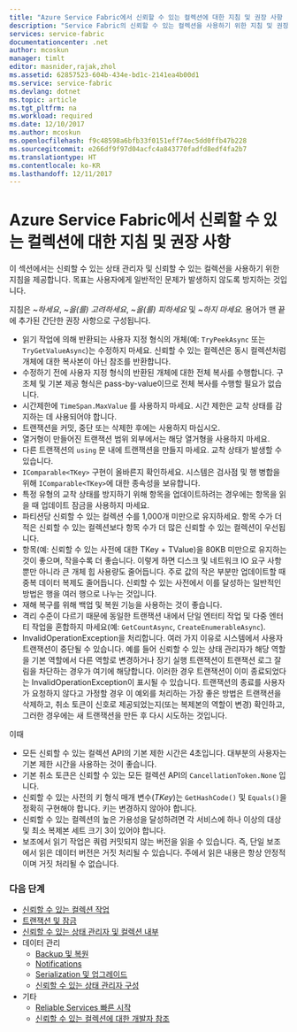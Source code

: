 ```yaml
---
title: "Azure Service Fabric에서 신뢰할 수 있는 컬렉션에 대한 지침 및 권장 사항 | Microsoft Docs"
description: "Service Fabric의 신뢰할 수 있는 컬렉션을 사용하기 위한 지침 및 권장 사항"
services: service-fabric
documentationcenter: .net
author: mcoskun
manager: timlt
editor: masnider,rajak,zhol
ms.assetid: 62857523-604b-434e-bd1c-2141ea4b00d1
ms.service: service-fabric
ms.devlang: dotnet
ms.topic: article
ms.tgt_pltfrm: na
ms.workload: required
ms.date: 12/10/2017
ms.author: mcoskun
ms.openlocfilehash: f9c48598a6bfb33f0151eff74ec5dd0ffb47b228
ms.sourcegitcommit: e266df9f97d04acfc4a843770fadfd8edf4fa2b7
ms.translationtype: HT
ms.contentlocale: ko-KR
ms.lasthandoff: 12/11/2017
---
```

# <a name="guidelines-and-recommendations-for-reliable-collections-in-azure-service-fabric"></a>Azure Service Fabric에서 신뢰할 수 있는 컬렉션에 대한 지침 및 권장 사항
이 섹션에서는 신뢰할 수 있는 상태 관리자 및 신뢰할 수 있는 컬렉션을 사용하기 위한 지침을 제공합니다. 목표는 사용자에게 일반적인 문제가 발생하지 않도록 방지하는 것입니다.

지침은 *~하세요*, *~을(를) 고려하세요*, *~을(를) 피하세요* 및 *~하지 마세요.* 용어가 맨 끝에 추가된 간단한 권장 사항으로 구성됩니다.

* 읽기 작업에 의해 반환되는 사용자 지정 형식의 개체(예: `TryPeekAsync` 또는 `TryGetValueAsync`)는 수정하지 마세요. 신뢰할 수 있는 컬렉션은 동시 컬렉션처럼 개체에 대한 복사본이 아닌 참조를 반환합니다.
* 수정하기 전에 사용자 지정 형식의 반환된 개체에 대한 전체 복사를 수행합니다. 구조체 및 기본 제공 형식은 pass-by-value이므로 전체 복사를 수행할 필요가 없습니다.
* 시간제한에 `TimeSpan.MaxValue` 를 사용하지 마세요. 시간 제한은 교착 상태를 감지하는 데 사용되어야 합니다.
* 트랜잭션을 커밋, 중단 또는 삭제한 후에는 사용하지 마십시오.
* 열거형이 만들어진 트랜잭션 범위 외부에서는 해당 열거형을 사용하지 마세요.
* 다른 트랜잭션의 `using` 문 내에 트랜잭션을 만들지 마세요. 교착 상태가 발생할 수 있습니다.
* `IComparable<TKey>` 구현이 올바른지 확인하세요. 시스템은 검사점 및 행 병합을 위해 `IComparable<TKey>`에 대한 종속성을 보유합니다.
* 특정 유형의 교착 상태를 방지하기 위해 항목을 업데이트하려는 경우에는 항목을 읽을 때 업데이트 잠금을 사용하지 마세요.
* 파티션당 신뢰할 수 있는 컬렉션 수를 1,000개 미만으로 유지하세요. 항목 수가 더 적은 신뢰할 수 있는 컬렉션보다 항목 수가 더 많은 신뢰할 수 있는 컬렉션이 우선됩니다.
* 항목(예: 신뢰할 수 있는 사전에 대한 TKey + TValue)을 80KB 미만으로 유지하는 것이 좋으며, 작을수록 더 좋습니다. 이렇게 하면 디스크 및 네트워크 IO 요구 사항뿐만 아니라 큰 개체 힙 사용량도 줄어듭니다. 주로 값의 작은 부분만 업데이트할 때 중복 데이터 복제도 줄어듭니다. 신뢰할 수 있는 사전에서 이를 달성하는 일반적인 방법은 행을 여러 행으로 나누는 것입니다.
* 재해 복구를 위해 백업 및 복원 기능을 사용하는 것이 좋습니다.
* 격리 수준이 다르기 때문에 동일한 트랜잭션 내에서 단일 엔터티 작업 및 다중 엔터티 작업을 혼합하지 마세요(예: `GetCountAsync`, `CreateEnumerableAsync`).
* InvalidOperationException을 처리합니다. 여러 가지 이유로 시스템에서 사용자 트랜잭션이 중단될 수 있습니다. 예를 들어 신뢰할 수 있는 상태 관리자가 해당 역할을 기본 역할에서 다른 역할로 변경하거나 장기 실행 트랜잭션이 트랜잭션 로그 잘림을 차단하는 경우가 여기에 해당합니다. 이러한 경우 트랜잭션이 이미 종료되었다는 InvalidOperationException이 표시될 수 있습니다. 트랜잭션의 종료를 사용자가 요청하지 않다고 가정할 경우 이 예외를 처리하는 가장 좋은 방법은 트랜잭션을 삭제하고, 취소 토큰이 신호로 제공되었는지(또는 복제본의 역할이 변경) 확인하고, 그러한 경우에는 새 트랜잭션을 만든 후 다시 시도하는 것입니다.  

이때

* 모든 신뢰할 수 있는 컬렉션 API의 기본 제한 시간은 4초입니다. 대부분의 사용자는 기본 제한 시간을 사용하는 것이 좋습니다.
* 기본 취소 토큰은 신뢰할 수 있는 모든 컬렉션 API의 `CancellationToken.None` 입니다.
* 신뢰할 수 있는 사전의 키 형식 매개 변수(*TKey*)는 `GetHashCode()` 및 `Equals()`을 정확히 구현해야 합니다. 키는 변경하지 않아야 합니다.
* 신뢰할 수 있는 컬렉션의 높은 가용성을 달성하려면 각 서비스에 하나 이상의 대상 및 최소 복제본 세트 크기 3이 있어야 합니다.
* 보조에서 읽기 작업은 쿼럼 커밋되지 않는 버전을 읽을 수 있습니다.
  즉, 단일 보조에서 읽은 데이터 버전은 거짓 처리될 수 있습니다.
  주에서 읽은 내용은 항상 안정적이며 거짓 처리될 수 없습니다.

### <a name="next-steps"></a>다음 단계
* [신뢰할 수 있는 컬렉션 작업](service-fabric-work-with-reliable-collections.md)
* [트랜잭션 및 잠금](service-fabric-reliable-services-reliable-collections-transactions-locks.md)
* [신뢰할 수 있는 상태 관리자 및 컬렉션 내부](service-fabric-reliable-services-reliable-collections-internals.md)
* 데이터 관리
  * [Backup 및 복원](service-fabric-reliable-services-backup-restore.md)
  * [Notifications](service-fabric-reliable-services-notifications.md)
  * [Serialization 및 업그레이드](service-fabric-application-upgrade-data-serialization.md)
  * [신뢰할 수 있는 상태 관리자 구성](service-fabric-reliable-services-configuration.md)
* 기타
  * [Reliable Services 빠른 시작](service-fabric-reliable-services-quick-start.md)
  * [신뢰할 수 있는 컬렉션에 대한 개발자 참조](https://msdn.microsoft.com/library/azure/microsoft.servicefabric.data.collections.aspx)
